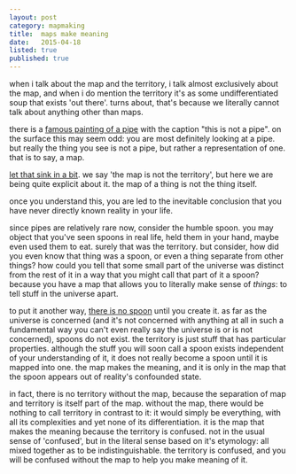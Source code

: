 ```yaml
---
layout: post
category: mapmaking
title:  maps make meaning
date:   2015-04-18
listed: true
published: true
---
```


when i talk about the map and the territory, i talk almost exclusively about the map, and when i do mention the territory it's as some undifferentiated soup that exists 'out there'. turns about, that's because we literally cannot talk about anything other than maps.

there is a [famous painting of a pipe](http://en.wikipedia.org/wiki/The_Treachery_of_Images) with the caption "this is not a pipe". on the surface this may seem odd: you are most definitely looking at a pipe. but really the thing you see is not a pipe, but rather a representation of one. that is to say, a map.

[let that sink in a bit](http://en.wikipedia.org/wiki/G%C3%B6del,_Escher,_Bach). we say 'the map is not the territory', but here we are being quite explicit about it. the map of a thing is not the thing itself.

once you understand this, you are led to the inevitable conclusion that you have never directly known reality in your life.

since pipes are relatively rare now, consider the humble spoon. you may object that you've seen spoons in real life, held them in your hand, maybe even used them to eat. surely that was the territory. but consider, how did you even know that thing was a spoon, or even a thing separate from other things? how could you tell that some small part of the universe was distinct from the rest of it in a way that you might call that part of it a spoon? because you have a map that allows you to literally make sense of *things*: to tell stuff in the universe apart.

to put it another way, [there is no spoon](https://www.youtube.com/watch?v=uAXtO5dMqEI) until you create it. as far as the universe is concerned (and it's not concerned with anything at all in such a fundamental way you can't even really say the universe is or is not concerned), spoons do not exist. the territory is just stuff that has particular properties. although the stuff you will soon call a spoon exists independent of your understanding of it, it does not really become a spoon until it is mapped into one. the map makes the meaning, and it is only in the map that the spoon appears out of reality's confounded state.

in fact, there is no territory without the map, because the separation of map and territory is itself part of the map. without the map, there would be nothing to call territory in contrast to it: it would simply be everything, with all its complexities and yet none of its differentiation. it is the map that makes the meaning because the territory is confused. not in the usual sense of 'confused', but in the literal sense based on it's etymology: all mixed together as to be indistinguishable. the territory is confused, and you will be confused without the map to help you make meaning of it.
